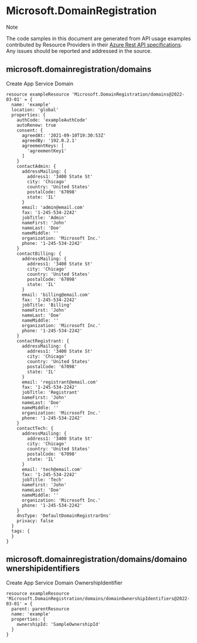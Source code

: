 # Microsoft.DomainRegistration
  
> [!NOTE]
> The code samples in this document are generated from API usage examples contributed by Resource Providers in their [Azure Rest API specifications](https://github.com/Azure/azure-rest-api-specs). Any issues should be reported and addressed in the source.


## microsoft.domainregistration/domains

Create App Service Domain
```bicep
resource exampleResource 'Microsoft.DomainRegistration/domains@2022-03-01' = {
  name: 'example'
  location: 'global'
  properties: {
    authCode: 'exampleAuthCode'
    autoRenew: true
    consent: {
      agreedAt: '2021-09-10T19:30:53Z'
      agreedBy: '192.0.2.1'
      agreementKeys: [
        'agreementKey1'
      ]
    }
    contactAdmin: {
      addressMailing: {
        address1: '3400 State St'
        city: 'Chicago'
        country: 'United States'
        postalCode: '67098'
        state: 'IL'
      }
      email: 'admin@email.com'
      fax: '1-245-534-2242'
      jobTitle: 'Admin'
      nameFirst: 'John'
      nameLast: 'Doe'
      nameMiddle: ''
      organization: 'Microsoft Inc.'
      phone: '1-245-534-2242'
    }
    contactBilling: {
      addressMailing: {
        address1: '3400 State St'
        city: 'Chicago'
        country: 'United States'
        postalCode: '67098'
        state: 'IL'
      }
      email: 'billing@email.com'
      fax: '1-245-534-2242'
      jobTitle: 'Billing'
      nameFirst: 'John'
      nameLast: 'Doe'
      nameMiddle: ''
      organization: 'Microsoft Inc.'
      phone: '1-245-534-2242'
    }
    contactRegistrant: {
      addressMailing: {
        address1: '3400 State St'
        city: 'Chicago'
        country: 'United States'
        postalCode: '67098'
        state: 'IL'
      }
      email: 'registrant@email.com'
      fax: '1-245-534-2242'
      jobTitle: 'Registrant'
      nameFirst: 'John'
      nameLast: 'Doe'
      nameMiddle: ''
      organization: 'Microsoft Inc.'
      phone: '1-245-534-2242'
    }
    contactTech: {
      addressMailing: {
        address1: '3400 State St'
        city: 'Chicago'
        country: 'United States'
        postalCode: '67098'
        state: 'IL'
      }
      email: 'tech@email.com'
      fax: '1-245-534-2242'
      jobTitle: 'Tech'
      nameFirst: 'John'
      nameLast: 'Doe'
      nameMiddle: ''
      organization: 'Microsoft Inc.'
      phone: '1-245-534-2242'
    }
    dnsType: 'DefaultDomainRegistrarDns'
    privacy: false
  }
  tags: {
  }
}
```

## microsoft.domainregistration/domains/domainownershipidentifiers

Create App Service Domain OwnershipIdentifier
```bicep
resource exampleResource 'Microsoft.DomainRegistration/domains/domainOwnershipIdentifiers@2022-03-01' = {
  parent: parentResource 
  name: 'example'
  properties: {
    ownershipId: 'SampleOwnershipId'
  }
}
```
